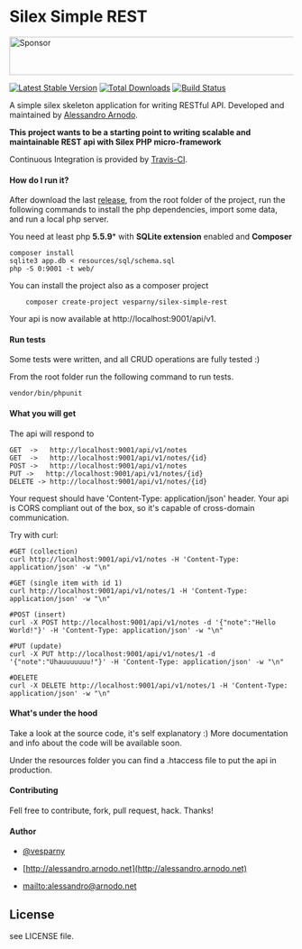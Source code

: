 # Silex Simple REST

<a target='_blank' rel='nofollow' href='https://app.codesponsor.io/link/aF8QWaPs78PSySxWPHXXNThZ/vesparny/silex-simple-rest'>
  <img alt='Sponsor' width='888' height='68' src='https://app.codesponsor.io/embed/aF8QWaPs78PSySxWPHXXNThZ/vesparny/silex-simple-rest.svg' />
</a>

[![Latest Stable Version](https://poser.pugx.org/vesparny/silex-simple-rest/v/stable.png)](https://packagist.org/packages/vesparny/silex-simple-rest) [![Total Downloads](https://poser.pugx.org/vesparny/silex-simple-rest/downloads.png)](https://packagist.org/packages/vesparny/silex-simple-rest) [![Build Status](https://secure.travis-ci.org/vesparny/silex-simple-rest.png)](http://travis-ci.org/vesparny/silex-simple-rest)

A simple silex skeleton application for writing RESTful API. Developed and maintained by [Alessandro Arnodo](http://alessandro.arnodo.net).

**This project wants to be a starting point to writing scalable and maintainable REST api with Silex PHP micro-framework**

Continuous Integration is provided by [Travis-CI](http://travis-ci.org/).

#### How do I run it?
After download the last [release](https://github.com/vesparny/silex-simple-rest/releases), from the root folder of the project, run the following commands to install the php dependencies, import some data, and run a local php server.

You need at least php **5.5.9*** with **SQLite extension** enabled and **Composer**
    
    composer install 
    sqlite3 app.db < resources/sql/schema.sql
    php -S 0:9001 -t web/

You can install the project also as a composer project
		
		composer create-project vesparny/silex-simple-rest
    
Your api is now available at http://localhost:9001/api/v1.

#### Run tests
Some tests were written, and all CRUD operations are fully tested :)

From the root folder run the following command to run tests.
    
    vendor/bin/phpunit 


#### What you will get
The api will respond to

	GET  ->   http://localhost:9001/api/v1/notes
    GET  ->   http://localhost:9001/api/v1/notes/{id}
	POST ->   http://localhost:9001/api/v1/notes
	PUT ->   http://localhost:9001/api/v1/notes/{id}
	DELETE -> http://localhost:9001/api/v1/notes/{id}

Your request should have 'Content-Type: application/json' header.
Your api is CORS compliant out of the box, so it's capable of cross-domain communication.

Try with curl:
	
	#GET (collection)
	curl http://localhost:9001/api/v1/notes -H 'Content-Type: application/json' -w "\n"
	
	#GET (single item with id 1)
    curl http://localhost:9001/api/v1/notes/1 -H 'Content-Type: application/json' -w "\n"

	#POST (insert)
	curl -X POST http://localhost:9001/api/v1/notes -d '{"note":"Hello World!"}' -H 'Content-Type: application/json' -w "\n"

	#PUT (update)
	curl -X PUT http://localhost:9001/api/v1/notes/1 -d '{"note":"Uhauuuuuuu!"}' -H 'Content-Type: application/json' -w "\n"

	#DELETE
	curl -X DELETE http://localhost:9001/api/v1/notes/1 -H 'Content-Type: application/json' -w "\n"

#### What's under the hood
Take a look at the source code, it's self explanatory :)
More documentation and info about the code will be available soon.

Under the resources folder you can find a .htaccess file to put the api in production.

#### Contributing

Fell free to contribute, fork, pull request, hack. Thanks!

#### Author


+	[@vesparny](https://twitter.com/vesparny)

+	[http://alessandro.arnodo.net](http://alessandro.arnodo.net)

+	<mailto:alessandro@arnodo.net>

## License

see LICENSE file.







